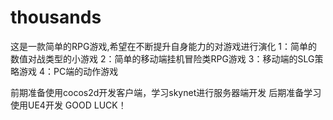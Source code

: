 # thousands

这是一款简单的RPG游戏,希望在不断提升自身能力的对游戏进行演化
1：简单的数值对战类型的小游戏
2：简单的移动端挂机冒险类RPG游戏
3：移动端的SLG策略游戏
4：PC端的动作游戏

前期准备使用cocos2d开发客户端，学习skynet进行服务器端开发
后期准备学习使用UE4开发
GOOD LUCK！


